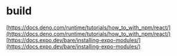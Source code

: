 # build

[https://docs.deno.com/runtime/tutorials/how_to_with_npm/react/](https://docs.deno.com/runtime/tutorials/how_to_with_npm/react/)
[https://docs.expo.dev/bare/installing-expo-modules/](https://docs.expo.dev/bare/installing-expo-modules/)